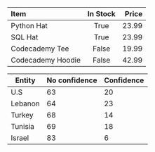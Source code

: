 | Item              | In Stock | Price |
| :---------------- | :------: | ----: |
| Python Hat        |   True   | 23.99 |
| SQL Hat           |   True   | 23.99 |
| Codecademy Tee    |  False   | 19.99 |
| Codecademy Hoodie |  False   | 42.99 |


|Entity| No confidence |Confidence|
|-|-|-|
|U.S|63 |20|
|Lebanon|64|23|
|Turkey| 68| 14 |
|Tunisia|69 | 18 |
|Israel| 83 |6|